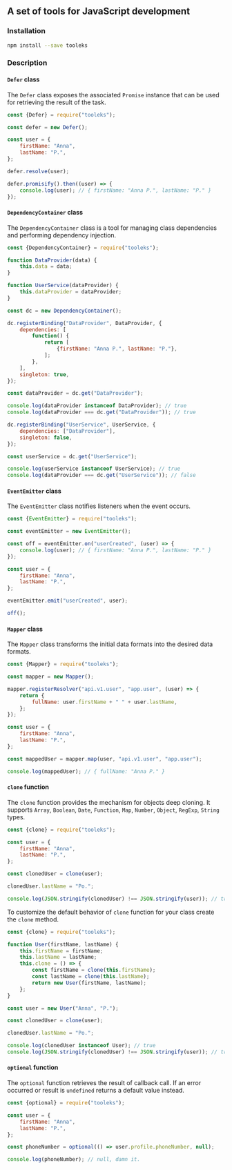 ## A set of tools for JavaScript development

### Installation

```bash
npm install --save tooleks
```

### Description

#### `Defer` class

The `Defer` class exposes the associated `Promise` instance that can be used for retrieving the result of the task.

```JavaScript
const {Defer} = require("tooleks");

const defer = new Defer();

const user = {
    firstName: "Anna",
    lastName: "P.",
};

defer.resolve(user);

defer.promisify().then((user) => {
    console.log(user); // { firstName: "Anna P.", lastName: "P." }
});
```

#### `DependencyContainer` class

The `DependencyContainer` class is a tool for managing class dependencies and performing dependency injection.

```JavaScript
const {DependencyContainer} = require("tooleks");

function DataProvider(data) {
    this.data = data;
}

function UserService(dataProvider) {
    this.dataProvider = dataProvider;
}

const dc = new DependencyContainer();

dc.registerBinding("DataProvider", DataProvider, {
    dependencies: [
        function() {
            return [
                {firstName: "Anna P.", lastName: "P."},
            ];
        },
    ],
    singleton: true,
});

const dataProvider = dc.get("DataProvider");

console.log(dataProvider instanceof DataProvider); // true
console.log(dataProvider === dc.get("DataProvider")); // true

dc.registerBinding("UserService", UserService, {
    dependencies: ["DataProvider"],
    singleton: false,
});

const userService = dc.get("UserService");

console.log(userService instanceof UserService); // true
console.log(dataProvider === dc.get("UserService")); // false
```

#### `EventEmitter` class

The `EventEmitter` class notifies listeners when the event occurs.

```JavaScript
const {EventEmitter} = require("tooleks");

const eventEmitter = new EventEmitter();

const off = eventEmitter.on("userCreated", (user) => {
    console.log(user); // { firstName: "Anna P.", lastName: "P." }
});

const user = {
    firstName: "Anna",
    lastName: "P.",
};

eventEmitter.emit("userCreated", user);

off();
```

#### `Mapper` class

The `Mapper` class transforms the initial data formats into the desired data formats.

```JavaScript
const {Mapper} = require("tooleks");

const mapper = new Mapper();

mapper.registerResolver("api.v1.user", "app.user", (user) => {
    return {
        fullName: user.firstName + " " + user.lastName,
    };
});

const user = {
    firstName: "Anna",
    lastName: "P.",
};

const mappedUser = mapper.map(user, "api.v1.user", "app.user");

console.log(mappedUser); // { fullName: "Anna P." }
```

#### `clone` function

The `clone` function provides the mechanism for objects deep cloning. It supports `Array`, `Boolean`, `Date`, `Function`, `Map`, `Number`, `Object`, `RegExp`, `String` types.

```JavaScript
const {clone} = require("tooleks");

const user = {
    firstName: "Anna",
    lastName: "P.",
};

const clonedUser = clone(user);

clonedUser.lastName = "Po.";

console.log(JSON.stringify(clonedUser) !== JSON.stringify(user)); // true
```

To customize the default behavior of `clone` function for your class create the `clone` method.

```JavaScript
const {clone} = require("tooleks");

function User(firstName, lastName) {
    this.firstName = firstName;
    this.lastName = lastName;
    this.clone = () => {
        const firstName = clone(this.firstName);
        const lastName = clone(this.lastName);
        return new User(firstName, lastName);
    };
}

const user = new User("Anna", "P.");

const clonedUser = clone(user);

clonedUser.lastName = "Po.";

console.log(clonedUser instanceof User); // true
console.log(JSON.stringify(clonedUser) !== JSON.stringify(user)); // true
```

#### `optional` function

The `optional` function retrieves the result of callback call. If an error occurred or result is `undefined` returns a default value instead.

```JavaScript
const {optional} = require("tooleks");

const user = {
    firstName: "Anna",
    lastName: "P.",
};

const phoneNumber = optional(() => user.profile.phoneNumber, null);

console.log(phoneNumber); // null, damn it.
```
